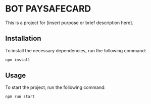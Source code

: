 # BOT PAYSAFECARD

This is a project for [insert purpose or brief description here].

## Installation

To install the necessary dependencies, run the following command:

```bash
npm install
```

## Usage

To start the project, run the following command:

```bash
npm run start
```
